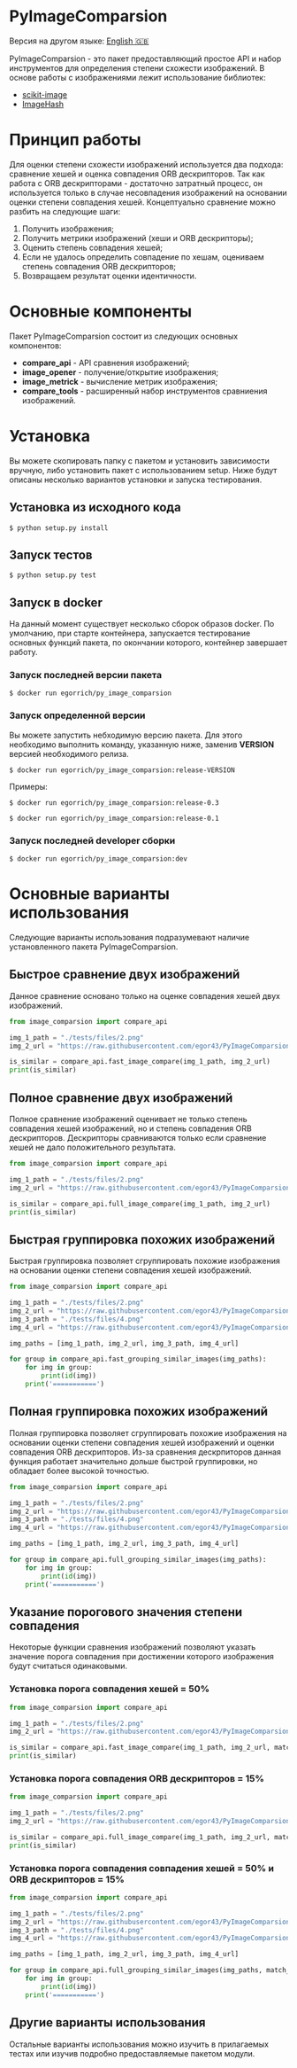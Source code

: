 # PyImageComparsion
Версия на другом языке: [English :uk:](https://github.com/egor43/PyImageComparsion/blob/master/README.md "English")

PyImageComparsion - это пакет предоставляющий простое API и набор инструментов для определения степени схожести изображений.
В основе работы с изображениями лежит использование библиотек:
- [scikit-image](https://github.com/scikit-image/scikit-image "scikit-image")
- [ImageHash](https://github.com/JohannesBuchner/imagehash "ImageHash")

# Принцип работы
Для оценки степени схожести изображений используется два подхода: сравнение хешей и оценка совпадения ORB дескрипторов. Так как работа с ORB дескрипторами - достаточно затратный процесс, он используется только в случае несовпадения изображений на основании оценки степени совпадения хешей.
Концептуально сравнение можно разбить на следующие шаги:
1. Получить изображения;
2. Получить метрики изображений (хеши и ORB дескрипторы);
3. Оценить степень совпадения хешей;
4. Если не удалось определить совпадение по хешам, оцениваем степень совпадения ORB дескрипторов;
5. Возвращаем результат оценки идентичности.

# Основные компоненты
Пакет PyImageComparsion состоит из следующих основных компонентов:
- **compare_api** - API сравнения изображений;
- **image_opener** - получение/открытие изображения;
- **image_metrick** - вычисление метрик изображения;
- **compare_tools** - расширенный набор инструментов сравниения изображений.

# Установка
Вы можете скопировать папку с пакетом и установить зависимости вручную, либо установить пакет с использованием setup. Ниже будут описаны несколько вариантов установки и запуска тестирования.
## Установка из исходного кода
```
$ python setup.py install
```
## Запуск тестов
```
$ python setup.py test
```
## Запуск в docker
На данный момент существует несколько сборок образов docker. По умолчанию, при старте контейнера, запускается тестирование основных функций пакета, по окончании которого, контейнер завершает работу.
### Запуск последней версии пакета
```
$ docker run egorrich/py_image_comparsion
```
### Запуск определенной версии
Вы можете запустить небходимую версию пакета. Для этого необходимо выполнить команду, указанную ниже, заменив **VERSION** версией необходимого релиза.
```
$ docker run egorrich/py_image_comparsion:release-VERSION
```
Примеры:
```
$ docker run egorrich/py_image_comparsion:release-0.3
```
```
$ docker run egorrich/py_image_comparsion:release-0.1
```
### Запуск последней developer сборки
```
$ docker run egorrich/py_image_comparsion:dev
```

# Основные варианты использования
Следующие варианты использования подразумевают наличие установленного пакета PyImageComparsion.
## Быстрое сравнение двух изображений
Данное сравнение основано только на оценке совпадения хешей двух изображений.
```python
from image_comparsion import compare_api

img_1_path = "./tests/files/2.png"
img_2_url = "https://raw.githubusercontent.com/egor43/PyImageComparsion/master/tests/files/3.png"

is_similar = compare_api.fast_image_compare(img_1_path, img_2_url)
print(is_similar)
```
## Полное сравнение двух изображений
Полное сравнение изображений оценивает не только степень совпадения хешей изображений, но и степень совпадения ORB дескрипторов. Дескрипторы сравниваются только если сравнение хешей не дало положительного результата.
```python
from image_comparsion import compare_api

img_1_path = "./tests/files/2.png"
img_2_url = "https://raw.githubusercontent.com/egor43/PyImageComparsion/master/tests/files/3.png"

is_similar = compare_api.full_image_compare(img_1_path, img_2_url)
print(is_similar)
```
## Быстрая группировка похожих изображений
Быстрая группировка позволяет сгруппировать похожие изображения на основании оценки степени совпадения хешей изображений.
```python
from image_comparsion import compare_api

img_1_path = "./tests/files/2.png"
img_2_url = "https://raw.githubusercontent.com/egor43/PyImageComparsion/master/tests/files/3.png"
img_3_path = "./tests/files/4.png"
img_4_url = "https://raw.githubusercontent.com/egor43/PyImageComparsion/master/tests/files/5.png"

img_paths = [img_1_path, img_2_url, img_3_path, img_4_url]

for group in compare_api.fast_grouping_similar_images(img_paths):
    for img in group:
        print(id(img))
    print('===========')
```
## Полная группировка похожих изображений
Полная группировка позволяет сгруппировать похожие изображения на основании оценки степени совпадения хешей изображений и оценки совпадения ORB дескрипторов.
Из-за сравнения дескрпиторов данная функция работает значительно дольше быстрой группировки, но обладает более высокой точностью.
```python
from image_comparsion import compare_api

img_1_path = "./tests/files/2.png"
img_2_url = "https://raw.githubusercontent.com/egor43/PyImageComparsion/master/tests/files/3.png"
img_3_path = "./tests/files/4.png"
img_4_url = "https://raw.githubusercontent.com/egor43/PyImageComparsion/master/tests/files/5.png"

img_paths = [img_1_path, img_2_url, img_3_path, img_4_url]

for group in compare_api.full_grouping_similar_images(img_paths):
    for img in group:
        print(id(img))
    print('===========')
```
## Указание порогового значения степени совпадения
Некоторые функции сравнения изображений позволяют указать значение порога совпадения при достижении которого изображения будут считаться одинаковыми.
### Установка порога совпадения хешей = 50%
```python
from image_comparsion import compare_api

img_1_path = "./tests/files/2.png"
img_2_url = "https://raw.githubusercontent.com/egor43/PyImageComparsion/master/tests/files/3.png"

is_similar = compare_api.fast_image_compare(img_1_path, img_2_url, match_threshold_hash_percent=50)
print(is_similar)
```
### Установка порога совпадения ORB дескрипторов = 15%
```python
from image_comparsion import compare_api

img_1_path = "./tests/files/2.png"
img_2_url = "https://raw.githubusercontent.com/egor43/PyImageComparsion/master/tests/files/3.png"

is_similar = compare_api.full_image_compare(img_1_path, img_2_url, match_threshold_orb_percent=15)
print(is_similar)
```
### Установка порога совпадения совпадения хешей = 50% и ORB дескрипторов = 15%
```python
from image_comparsion import compare_api

img_1_path = "./tests/files/2.png"
img_2_url = "https://raw.githubusercontent.com/egor43/PyImageComparsion/master/tests/files/3.png"
img_3_path = "./tests/files/4.png"
img_4_url = "https://raw.githubusercontent.com/egor43/PyImageComparsion/master/tests/files/5.png"

img_paths = [img_1_path, img_2_url, img_3_path, img_4_url]

for group in compare_api.full_grouping_similar_images(img_paths, match_threshold_hash_percent=50, match_threshold_orb_percent=15):
    for img in group:
        print(id(img))
    print('===========')
```
## Другие варианты использования
Остальные варианты использования можно изучить в прилагаемых тестах или изучив подробно предоставляемые пакетом модули.
